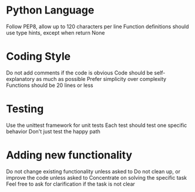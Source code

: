 # Python Language

Follow PEP8, allow up to 120 characters per line
Function definitions should use type hints, except when return None

# Coding Style

Do not add comments if the code is obvious
Code should be self-explanatory as much as possible
Prefer simplicity over complexity
Functions should be 20 lines or less

# Testing

Use the unittest framework for unit tests
Each test should test one specific behavior
Don't just test the happy path

# Adding new functionality

Do not change existing functionality unless asked to
Do not clean up, or improve the code unless asked to
Concentrate on solving the specific task
Feel free to ask for clarification if the task is not clear
